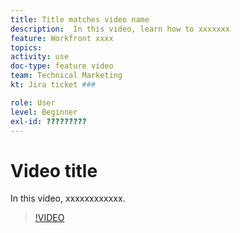 ```yaml
---
title: Title matches video name
description:  In this video, learn how to xxxxxxx
feature: Workfront xxxx
topics: 
activity: use
doc-type: feature video
team: Technical Marketing
kt: Jira ticket ###

role: User
level: Beginner
exl-id: ?????????
---
```

# Video title

In this video, xxxxxxxxxxxx.

>[!VIDEO](https://video.tv.adobe.com/v/MPC#/?quality=12)
